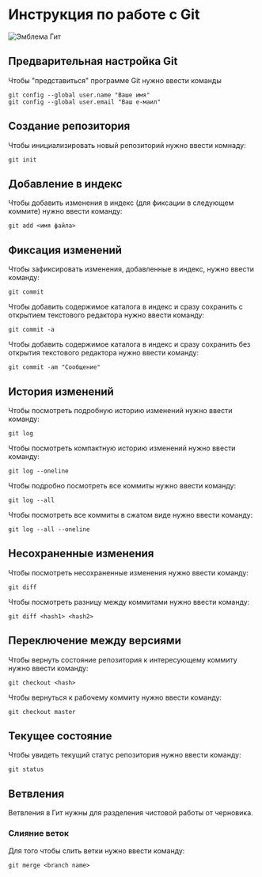 # **Инструкция по работе с Git**

![Эмблема Гит](gitlogo.jpg)

## Предварительная настройка Git

Чтобы "представиться" программе Git нужно ввести команды

    git config --global user.name "Ваше имя"
    git config --global user.email "Ваш е-маил"

## Создание репозитория

Чтобы инициализировать новый репозиторий нужно ввести комнаду:

    git init

## Добавление в индекс

Чтобы добавить изменения в индекс (для фиксации в следующем коммите) нужно ввести команду:

    git add <имя файла>

## Фиксация изменений

Чтобы зафиксировать изменения, добавленные в индекс, нужно ввести команду:

    git commit

Чтобы добавить содержимое каталога в индекс и сразу сохранить с открытием текстового редактора нужно ввести команду:

    git commit -a

Чтобы добавить содержимое каталога в индекс и сразу сохранить без открытия текстового редактора нужно ввести команду:

    git commit -am "Сообщение"

## История изменений

Чтобы посмотреть подробную историю изменений нужно ввести команду:

    git log

Чтобы посмотреть компактную историю изменений нужно ввести команду:

    git log --oneline

Чтобы подробно посмотреть все коммиты нужно ввести команду:

    git log --all

Чтобы посмотреть все коммиты в сжатом виде нужно ввести команду:

    git log --all --oneline

## Несохраненные изменения

Чтобы посмотреть несохраненные изменения нужно ввести команду:

    git diff

Чтобы посмотреть разницу между коммитами нужно ввести команду:

    git diff <hash1> <hash2>

## Переключение между версиями

Чтобы вернуть состояние репозитория к интересующему коммиту нужно ввести команду:

    git checkout <hash>

Чтобы вернуться к рабочему коммиту нужно ввести команду:

    git checkout master

## Текущее состояние

Чтобы увидеть текущий статус репозитория нужно ввести команду:

    git status

## Ветвления

Ветвления в Гит нужны для разделения чистовой работы от черновика.

### Слияние веток

Для того чтобы слить ветки нужно ввести команду:

    git merge <branch name>

